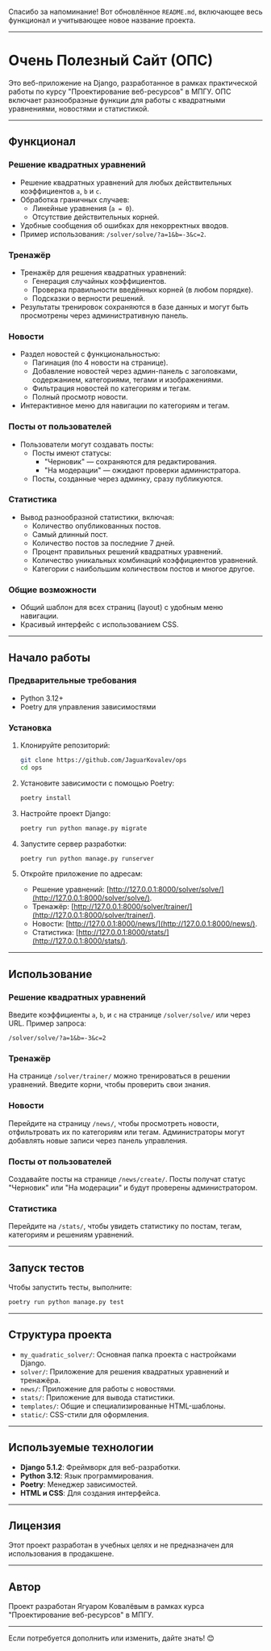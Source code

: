 Спасибо за напоминание! Вот обновлённое `README.md`, включающее весь функционал и учитывающее новое название проекта.

---

# Очень Полезный Сайт (ОПС)

Это веб-приложение на Django, разработанное в рамках практической работы по курсу "Проектирование веб-ресурсов" в МПГУ. ОПС включает разнообразные функции для работы с квадратными уравнениями, новостями и статистикой.

---

## Функционал

### Решение квадратных уравнений
- Решение квадратных уравнений для любых действительных коэффициентов `a`, `b` и `c`.
- Обработка граничных случаев:
  - Линейные уравнения (`a = 0`).
  - Отсутствие действительных корней.
- Удобные сообщения об ошибках для некорректных вводов.
- Пример использования: `/solver/solve/?a=1&b=-3&c=2`.

### Тренажёр
- Тренажёр для решения квадратных уравнений:
  - Генерация случайных коэффициентов.
  - Проверка правильности введённых корней (в любом порядке).
  - Подсказки о верности решений.
- Результаты тренировок сохраняются в базе данных и могут быть просмотрены через административную панель.

### Новости
- Раздел новостей с функциональностью:
  - Пагинация (по 4 новости на странице).
  - Добавление новостей через админ-панель с заголовками, содержанием, категориями, тегами и изображениями.
  - Фильтрация новостей по категориям и тегам.
  - Полный просмотр новости.
- Интерактивное меню для навигации по категориям и тегам.

### Посты от пользователей
- Пользователи могут создавать посты:
  - Посты имеют статусы:
    - "Черновик" — сохраняются для редактирования.
    - "На модерации" — ожидают проверки администратора.
  - Посты, созданные через админку, сразу публикуются.

### Статистика
- Вывод разнообразной статистики, включая:
  - Количество опубликованных постов.
  - Самый длинный пост.
  - Количество постов за последние 7 дней.
  - Процент правильных решений квадратных уравнений.
  - Количество уникальных комбинаций коэффициентов уравнений.
  - Категории с наибольшим количеством постов и многое другое.

### Общие возможности
- Общий шаблон для всех страниц (layout) с удобным меню навигации.
- Красивый интерфейс с использованием CSS.

---

## Начало работы

### Предварительные требования
- Python 3.12+
- Poetry для управления зависимостями

### Установка
1. Клонируйте репозиторий:
   ```sh
   git clone https://github.com/JaguarKovalev/ops
   cd ops
   ```

2. Установите зависимости с помощью Poetry:
   ```sh
   poetry install
   ```

3. Настройте проект Django:
   ```sh
   poetry run python manage.py migrate
   ```

4. Запустите сервер разработки:
   ```sh
   poetry run python manage.py runserver
   ```

5. Откройте приложение по адресам:
   - Решение уравнений: [http://127.0.0.1:8000/solver/solve/](http://127.0.0.1:8000/solver/solve/).
   - Тренажёр: [http://127.0.0.1:8000/solver/trainer/](http://127.0.0.1:8000/solver/trainer/).
   - Новости: [http://127.0.0.1:8000/news/](http://127.0.0.1:8000/news/).
   - Статистика: [http://127.0.0.1:8000/stats/](http://127.0.0.1:8000/stats/).

---

## Использование

### Решение квадратных уравнений
Введите коэффициенты `a`, `b`, и `c` на странице `/solver/solve/` или через URL. Пример запроса:
```
/solver/solve/?a=1&b=-3&c=2
```

### Тренажёр
На странице `/solver/trainer/` можно тренироваться в решении уравнений. Введите корни, чтобы проверить свои знания.

### Новости
Перейдите на страницу `/news/`, чтобы просмотреть новости, отфильтровать их по категориям или тегам. Администраторы могут добавлять новые записи через панель управления.

### Посты от пользователей
Создавайте посты на странице `/news/create/`. Посты получат статус "Черновик" или "На модерации" и будут проверены администратором.

### Статистика
Перейдите на `/stats/`, чтобы увидеть статистику по постам, тегам, категориям и решениям уравнений.

---

## Запуск тестов

Чтобы запустить тесты, выполните:
```sh
poetry run python manage.py test
```

---

## Структура проекта

- `my_quadratic_solver/`: Основная папка проекта с настройками Django.
- `solver/`: Приложение для решения квадратных уравнений и тренажёра.
- `news/`: Приложение для работы с новостями.
- `stats/`: Приложение для вывода статистики.
- `templates/`: Общие и специализированные HTML-шаблоны.
- `static/`: CSS-стили для оформления.

---

## Используемые технологии
- **Django 5.1.2**: Фреймворк для веб-разработки.
- **Python 3.12**: Язык программирования.
- **Poetry**: Менеджер зависимостей.
- **HTML и CSS**: Для создания интерфейса.

---

## Лицензия

Этот проект разработан в учебных целях и не предназначен для использования в продакшене.

---

## Автор

Проект разработан Ягуаром Ковалёвым в рамках курса "Проектирование веб-ресурсов" в МПГУ.

---

Если потребуется дополнить или изменить, дайте знать! 😊